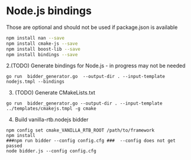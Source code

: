 # Node.js bindings  

Those are optional and should not be used if package.json is available 
```bash
npm install nan --save
npm install cmake-js --save
npm install boost-lib --save
npm install bindings --save
```

2.(TODO) Generate bindings for Node.js - in progress may not be needed 
```
go run  bidder_generator.go  --output-dir . --input-template nodejs.tmpl --bindings 
```

3. (TODO) Generate CMakeLists.txt 
```
go run  bidder_generator.go --output-dir . --input-template ../templates/cmakejs.tmpl -g cmake
```

4. Build vanilla-rtb.nodejs bidder  
```
npm config set cmake_VANILLA_RTB_ROOT /path/to/framework
npm install
###npm run bidder --config config.cfg ###  --config does not get passed 
node bidder.js --config config.cfg
```



